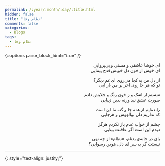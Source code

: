 ```yaml
---
permalink: /:year/:month/:day/:title.html
hidden: false
title: "نظام وفا"
comments: false
categories:
  - Blogs
tags:
  - نظام وفا
---
```


{::options parse_block_html="true" /}
<div dir='rtl' align='right'>
ای خوشا عاشقی و مستی و بی‌‌پروایی<br>
ای خوش از خون دل خویش قدح پیمایی

از دل من به کجا می‌‌روی ای غم دیگر؟<br>
تو که هر جا روی آخر برِ من باز آیی

شستم از اشک و ز خون رنگ و جلایش دادم<br>
صورت عشق نبد ورنه بدین زیبایی

رانده‌ایم از همه ‌جا و گنه ما این است<br>
که نداریم دلی بوالهوس و هرجایی

چشم از خواب عدم باز نکردم هرگز<br>
دیدم این است اگر عاقبت بینایی

پای در خانه‌ی بدنام، «نظام» از چه نهی<br>
نیستت گر به سر ای دل، هوس رسوایی؟

---

</div>
{: style="text-align: justify;"}